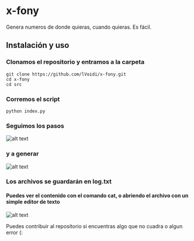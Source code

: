 # x-fony
Genera numeros de donde quieras, cuando quieras. Es fácil.


## Instalación y uso


### Clonamos el repositorio y entramos a la carpeta
```
git clone https://github.com/lVoidi/x-fony.git
cd x-fony
cd src
```

### Corremos el script
```
python index.py
```

### Seguimos los pasos
![alt text](https://media.discordapp.net/attachments/846521077081178162/849020808377794620/unknown.png)


### y a generar
![alt text](https://media.discordapp.net/attachments/846521077081178162/849021383165214741/unknown.png)

### Los archivos se guardarán en **log.txt**
#### Puedes ver el contenido con el comando cat, o abriendo el archivo con un simple editor de texto
![alt text](https://media.discordapp.net/attachments/846521077081178162/849021847894360064/unknown.png)



Puedes contribuir al repositorio si encuentras algo que no cuadra o algun error (:
